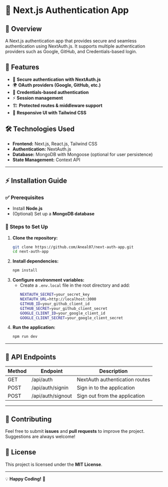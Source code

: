 # 🚀 Next.js Authentication App

## 🌟 Overview
A Next.js authentication app that provides secure and seamless authentication using NextAuth.js. It supports multiple authentication providers such as Google, GitHub, and Credentials-based login.

## 🎯 Features
- 🔑 **Secure authentication with NextAuth.js**
- 🌍 **OAuth providers (Google, GitHub, etc.)**
- 🔐 **Credentials-based authentication**
- ⚡ **Session management**
- 🏗 **Protected routes & middleware support**
- 📱 **Responsive UI with Tailwind CSS**

## 🛠 Technologies Used
- **Frontend:** Next.js, React.js, Tailwind CSS
- **Authentication:** NextAuth.js
- **Database:** MongoDB with Mongoose (optional for user persistence)
- **State Management:** Context API

---

## ⚡ Installation Guide

### ✅ Prerequisites
- Install **Node.js**
- (Optional) Set up a **MongoDB database**

### 📌 Steps to Set Up
1. **Clone the repository:**
   ```sh
   git clone https://github.com/Aneal07/next-auth-app.git
   cd next-auth-app
   ```
2. **Install dependencies:**
   ```sh
   npm install
   ```
3. **Configure environment variables:**
   - Create a `.env.local` file in the root directory and add:
     ```sh
     NEXTAUTH_SECRET=your_secret_key
     NEXTAUTH_URL=http://localhost:3000
     GITHUB_ID=your_github_client_id
     GITHUB_SECRET=your_github_client_secret
     GOOGLE_CLIENT_ID=your_google_client_id
     GOOGLE_CLIENT_SECRET=your_google_client_secret
     ```
4. **Run the application:**
   ```sh
   npm run dev
   ```

---

## 🔌 API Endpoints
| Method | Endpoint         | Description                     |
|--------|-----------------|---------------------------------|
| GET    | /api/auth       | NextAuth authentication routes |
| POST   | /api/auth/signin  | Sign in to the application     |
| POST   | /api/auth/signout | Sign out from the application  |

---

## 🤝 Contributing
Feel free to submit **issues** and **pull requests** to improve the project. Suggestions are always welcome!

## 📜 License
This project is licensed under the **MIT License**.

---

💡 **Happy Coding!** 🚀

